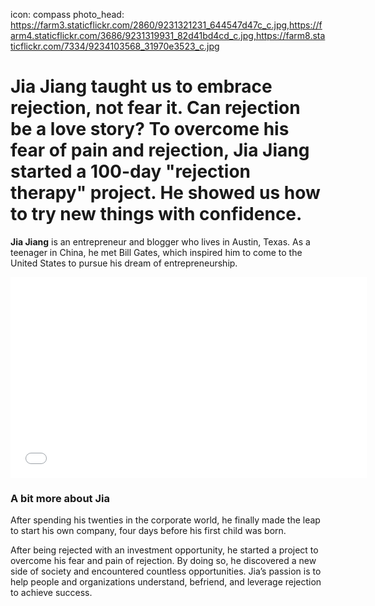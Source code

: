 icon: compass
photo_head: https://farm3.staticflickr.com/2860/9231321231_644547d47c_c.jpg,https://farm4.staticflickr.com/3686/9231319931_82d41bd4cd_c.jpg,https://farm8.staticflickr.com/7334/9234103568_31970e3523_c.jpg

# Jia Jiang taught us to embrace rejection, not fear it. Can rejection be a love story? To overcome his fear of pain and rejection, Jia Jiang started a 100-day "rejection therapy" project. He showed us how to try new things with confidence.

<div class="zig-zags_blue"></div>

**Jia Jiang** is an entrepreneur and blogger who lives in Austin, Texas. As a teenager in China, he met Bill Gates, which inspired him to come to the United States to pursue his dream of entrepreneurship.

<div class="line-canvas"></div>

<iframe src="//player.vimeo.com/video/70167462?byline=0&amp;portrait=0&amp;color=adbf27" width="570" height="321" frameborder="0" webkitallowfullscreen mozallowfullscreen allowfullscreen></iframe>

<div class="line-canvas"></div>

### A bit more about Jia

After spending his twenties in the corporate world, he finally made the leap to start his own company, four days before his first child was born.

After being rejected with an investment opportunity, he started a project to overcome his fear and pain of rejection. By doing so, he discovered a new side of society and encountered countless opportunities. Jia’s passion is to help people and organizations understand, befriend, and leverage rejection to achieve success.
